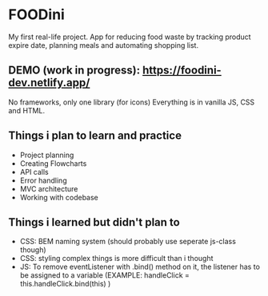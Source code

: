 # FOODini

My first real-life project. App for reducing food waste by tracking product expire date, planning meals and automating shopping list.

## DEMO (work in progress): https://foodini-dev.netlify.app/


No frameworks, only one library (for icons) Everything is in vanilla JS, CSS and HTML.

## Things i plan to learn and practice

- Project planning
- Creating Flowcharts
- API calls
- Error handling
- MVC architecture
- Working with codebase

## Things i learned but didn't plan to

- CSS: BEM naming system (should probably use seperate js-class though)
- CSS: styling complex things is more difficult than i thought
- JS: To remove eventListener with .bind() method on it, the listener has to be assigned to a variable (EXAMPLE: handleClick = this.handleClick.bind(this) )
